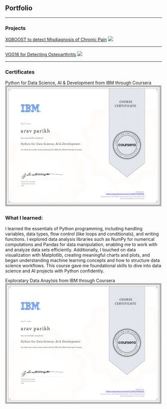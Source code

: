## Portfolio

---

### Projects 

[XGBOOST to detect Misdiagnosis of Chronic Pain](https://github.com/aravparikh/Catboost-to-detect-Misdiagnosis-Risk-of-Chronic-Pain)
<img src="images/dummy_thumbnail.jpg?raw=true"/>

---
[VGG16 for Detecting Osteoarthritis](https://github.com/aravparikh/VGG16-to-Detect-Osteoarthritis)
<img src="images/dummy_thumbnail.jpg?raw=true"/>

---

### Certificates 

Python for Data Science, AI & Development from IBM through Coursera
<img src="images/first python course.pdf?raw=true"/>

### What I learned: 
I learned the essentials of Python programming, including handling variables, data types, flow control (like loops and conditionals), and writing functions. I explored data analysis libraries such as NumPy for numerical computations and Pandas for data manipulation, enabling me to work with and analyze data sets efficiently. Additionally, I touched on data visualization with Matplotlib, creating meaningful charts and plots, and began understanding machine learning concepts and how to structure data science workflows. This course gave me foundational skills to dive into data science and AI projects with Python confidently.

Exploratary Data Anaylsis from IBM through Coursera
<img src="images/first python course.pdf?raw=true"/>


